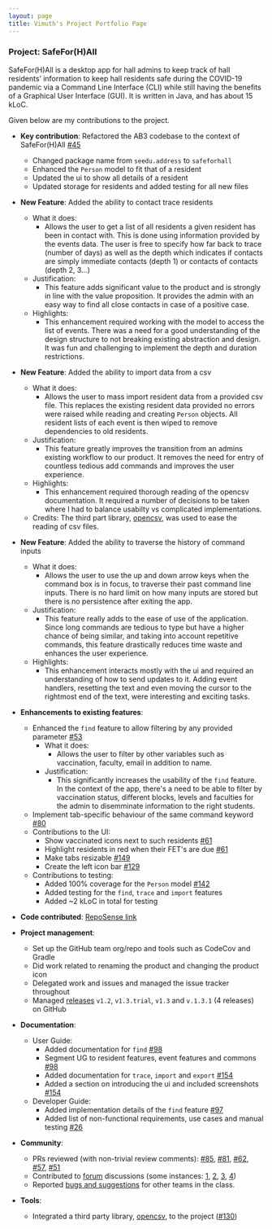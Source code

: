 ```yaml
---
layout: page
title: Vimuth's Project Portfolio Page
---
```

### Project: SafeFor(H)All

SafeFor(H)All is a desktop app for hall admins to keep track of hall residents’ information to keep hall residents safe during the COVID-19 pandemic via a Command Line Interface (CLI) while still having the benefits of a Graphical User Interface (GUI). It is written in Java, and has about 15 kLoC.

Given below are my contributions to the project.

* **Key contribution**: Refactored the AB3 codebase to the context of SafeFor(H)All [#45](https://github.com/AY2122S1-CS2103T-T15-4/tp/pull/45)
    * Changed package name from `seedu.address` to `safeforhall`
    * Enhanced the `Person` model to fit that of a resident
    * Updated the ui to show all details of a resident
    * Updated storage for residents and added testing for all new files

* **New Feature**: Added the ability to contact trace residents
    * What it does:
        * Allows the user to get a list of all residents a given resident has been in contact with.
      This is done using information provided by the events data. The user is free to specify how far back to trace (number of days) as well as the depth which indicates if contacts are simply immediate contacts (depth 1) or contacts of contacts (depth 2, 3...)
    * Justification:
        * This feature adds significant value to the product and is strongly in line with the value proposition. It provides the admin with an easy way to find all close contacts in case of a positive case.
    * Highlights:
        * This enhancement required working with the model to access the list of events. There was a need for a good understanding of the design structure to not breaking existing abstraction and design. It was fun and challenging to implement the depth and duration restrictions.

* **New Feature**: Added the ability to import data from a csv
    * What it does:
        * Allows the user to mass import resident data from a provided csv file. This replaces the existing resident data provided no errors were raised while reading and creating `Person` objects. All resident lists of each event is then wiped to remove dependencies to old residents.
    * Justification:
        * This feature greatly improves the transition from an admins existing workflow to our product. It removes the need for entry of countless tedious add commands and improves the user experience.
    * Highlights:
        * This enhancement required thorough reading of the opencsv documentation. It required a number of decisions to be taken where I had to balance usabilty vs complicated implementations.
    * Credits: The third part library, [opencsv](http://opencsv.sourceforge.net/), was used to ease the reading of csv files.

* **New Feature**: Added the ability to traverse the history of command inputs
  * What it does:
    * Allows the user to use the up and down arrow keys when the command box is in focus, to traverse their past command line inputs. There is no hard limit on how many inputs are stored but there is no persistence after exiting the app.
  * Justification:
    * This feature really adds to the ease of use of the application. Since long commands are tedious to type but have a higher chance of being similar, and taking into account repetitive commands, this feature drastically reduces time waste and enhances the user experience.
  * Highlights:
    * This enhancement interacts mostly with the ui and required an understanding of how to send updates to it. Adding event handlers, resetting the text and even moving the cursor to the rightmost end of the text, were interesting and exciting tasks.

* **Enhancements to existing features**:
  * Enhanced the `find` feature to allow filtering by any provided parameter [\#53](https://github.com/AY2122S1-CS2103T-T15-4/tp/pull/53)
      * What it does:
          * Allows the user to filter by other variables such as vaccination, faculty, email in addition to name.
      * Justification:
          * This significantly increases the usability of the `find` feature. In the context of the app, there's a need to be able to filter by vaccination status, different blocks, levels and faculties for the admin to disemminate information to the right students.
  * Implement tab-specific behaviour of the same command keyword [\#80](https://github.com/AY2122S1-CS2103T-T15-4/tp/pull/80)
  * Contributions to the UI:
      * Show vaccinated icons next to such residents [\#61](https://github.com/AY2122S1-CS2103T-T15-4/tp/pull/61)
      * Highlight residents in red when their FET's are due [\#61](https://github.com/AY2122S1-CS2103T-T15-4/tp/pull/61)
      * Make tabs resizable [\#149](https://github.com/AY2122S1-CS2103T-T15-4/tp/pull/149)
      * Create the left icon bar [\#129](https://github.com/AY2122S1-CS2103T-T15-4/tp/pull/129)
  * Contributions to testing:
      * Added 100% coverage for the `Person` model [\#142](https://github.com/AY2122S1-CS2103T-T15-4/tp/pull/142)
      * Added testing for the `find`, `trace` and `import` features
      * Added ~2 kLoC in total for testing

* **Code contributed**: [RepoSense link](https://nus-cs2103-ay2122s1.github.io/tp-dashboard/?search=&sort=totalCommits%20dsc&sortWithin=title&timeframe=commit&mergegroup=&groupSelect=groupByRepos&breakdown=true&checkedFileTypes=docs~functional-code~test-code~other&since=2021-09-17&tabOpen=true&tabType=authorship&tabAuthor=VimuthM&tabRepo=AY2122S1-CS2103T-T15-4%2Ftp%5Bmaster%5D&authorshipIsMergeGroup=false&authorshipFileTypes=docs~functional-code~test-code~other&authorshipIsBinaryFileTypeChecked=false&authorshipSortBy=lineOfCode)

* **Project management**:
    * Set up the GitHub team org/repo and tools such as CodeCov and Gradle
    * Did work related to renaming the product and changing the product icon
    * Delegated work and issues and managed the issue tracker throughout
    * Managed [releases](https://github.com/AY2122S1-CS2103T-T15-4/tp/releases) `v1.2`, `v1.3.trial`, `v1.3` and `v.1.3.1` (4 releases) on GitHub

* **Documentation**:
    * User Guide:
        * Added documentation for `find` [\#98](https://github.com/AY2122S1-CS2103T-T15-4/tp/pull/98)
        * Segment UG to resident features, event features and commons [\#98](https://github.com/AY2122S1-CS2103T-T15-4/tp/pull/98)
        * Added documentation for `trace`, `import` and `export` [\#154](https://github.com/AY2122S1-CS2103T-T15-4/tp/pull/154)
        * Added a section on introducing the ui and included screenshots [\#154](https://github.com/AY2122S1-CS2103T-T15-4/tp/pull/154)
    * Developer Guide:
        * Added implementation details of the `find` feature [\#97](https://github.com/AY2122S1-CS2103T-T15-4/tp/pull/97)
        * Added list of non-functional requirements, use cases and manual testing [\#26](https://github.com/AY2122S1-CS2103T-T15-4/tp/pull/26)

* **Community**:
    * PRs reviewed (with non-trivial review comments): [\#85](https://github.com/AY2122S1-CS2103T-T15-4/tp/pull/85), [\#81](https://github.com/AY2122S1-CS2103T-T15-4/tp/pull/81), [\#62](https://github.com/AY2122S1-CS2103T-T15-4/tp/pull/62), [\#57](https://github.com/AY2122S1-CS2103T-T15-4/tp/pull/57), [\#51](https://github.com/AY2122S1-CS2103T-T15-4/tp/pull/51)
    * Contributed to [forum](https://nus-cs2103-ay2122s1.github.io/dashboards/contents/forum-activities.html#6-dina-ndis-vimuthm-38-posts) discussions (some instances: [1](https://github.com/nus-cs2103-AY2122S1/forum/issues/109#issuecomment-907317863), [2](https://github.com/nus-cs2103-AY2122S1/forum/issues/326#issuecomment-946411200), [3](https://github.com/nus-cs2103-AY2122S1/forum/issues/314#issuecomment-942032282), [4](https://github.com/nus-cs2103-AY2122S1/forum/issues/274#issuecomment-927850889))
    * Reported [bugs and suggestions](https://github.com/VimuthM/ped/issues) for other teams in the class.

* **Tools**:
    * Integrated a third party library, [opencsv](http://opencsv.sourceforge.net/), to the project ([\#130](https://github.com/AY2122S1-CS2103T-T15-4/tp/pull/130))

